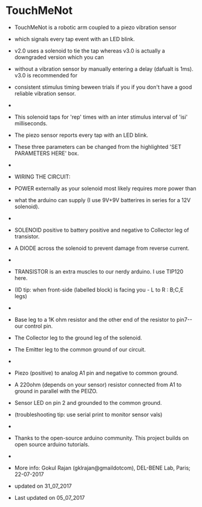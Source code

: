 # TouchMeNot

 * TouchMeNot is a robotic arm coupled to a piezo vibration sensor 
 * which signals every tap event with an LED blink.
 
 * v2.0 uses a solenoid to tie the tap whereas v3.0 is actually a downgraded version which you can
 * without a vibration sensor by manually entering a delay (dafualt is 1ms). v3.0 is recommended for
 * consistent stimulus timing beween trials if you if you don't have a good reliable vibration sensor.
 * 
 * This solenoid taps for 'rep' times with an inter stimulus interval of 'isi' milliseconds. 
 * The piezo sensor reports every tap with an LED blink. 
 * These three parameters can be changed from the highlighted 'SET PARAMETERS HERE' box.
 * 
 * WIRING THE CIRCUIT:
 * POWER externally as your solenoid most likely requires more power than 
 * what the arduino can supply (I use 9V+9V batterires in series for a 12V solenoid).
 * 
 * SOLENOID positive to battery positive and negative to Collector leg of transistor. 
 * A DIODE across the solenoid to prevent damage from reverse current.
 * 
 * TRANSISTOR is an extra muscles to our nerdy arduino. I use TIP120 here.
 * (ID tip: when front-side (labelled block) is facing you - L to R : B;C,E legs)
 * 
 * Base leg to a 1K ohm resistor and the other end of the resistor to pin7-- our control pin.
 * The Collector leg to the ground leg of the solenoid.
 * The Emitter leg to the common ground of our circuit.
 * 
 * Piezo (positive) to analog A1 pin and negative to common ground.
 * A 220ohm (depends on your sensor) resistor connected from A1 to ground in parallel with the PEIZO.
 * Sensor LED on pin 2 and grounded to the common ground.
 * (troubleshooting tip: use serial print to monitor sensor vals)
 * 
 * Thanks to the open-source arduino community. This project builds on open source arduino tutorials.
 * 
 * More info: Gokul Rajan (gklrajan@gmaildotcom), DEL-BENE Lab, Paris; 22-07-2017
 * updated on 31_07_2017
 * Last updated on 05_07_2017
